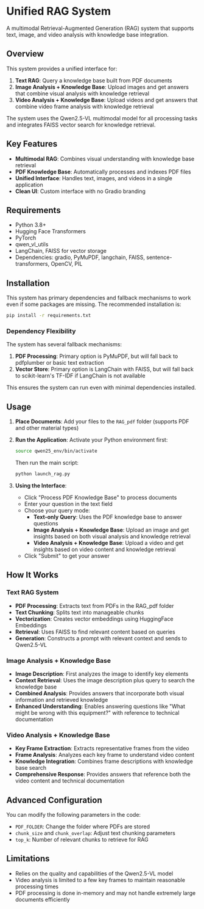 # Unified RAG System

A multimodal Retrieval-Augmented Generation (RAG) system that supports text, image, and video analysis with knowledge base integration.

## Overview

This system provides a unified interface for:

1. **Text RAG**: Query a knowledge base built from PDF documents
2. **Image Analysis + Knowledge Base**: Upload images and get answers that combine visual analysis with knowledge retrieval
3. **Video Analysis + Knowledge Base**: Upload videos and get answers that combine video frame analysis with knowledge retrieval

The system uses the Qwen2.5-VL multimodal model for all processing tasks and integrates FAISS vector search for knowledge retrieval.

## Key Features

- **Multimodal RAG**: Combines visual understanding with knowledge base retrieval
- **PDF Knowledge Base**: Automatically processes and indexes PDF files
- **Unified Interface**: Handles text, images, and videos in a single application
- **Clean UI**: Custom interface with no Gradio branding

## Requirements

- Python 3.8+
- Hugging Face Transformers
- PyTorch
- qwen_vl_utils
- LangChain, FAISS for vector storage
- Dependencies: gradio, PyMuPDF, langchain, FAISS, sentence-transformers, OpenCV, PIL

## Installation

This system has primary dependencies and fallback mechanisms to work even if some packages are missing. The recommended installation is:

```bash
pip install -r requirements.txt
```

### Dependency Flexibility

The system has several fallback mechanisms:

1. **PDF Processing**: Primary option is PyMuPDF, but will fall back to pdfplumber or basic text extraction
2. **Vector Store**: Primary option is LangChain with FAISS, but will fall back to scikit-learn's TF-IDF if LangChain is not available

This ensures the system can run even with minimal dependencies installed.

## Usage

1. **Place Documents**: Add your files to the `RAG_pdf` folder (supports PDF and other material types)

2. **Run the Application**:
   Activate your Python environment first:
   ```bash
   source qwen25_env/bin/activate
   ```
   Then run the main script:
   ```bash
   python launch_rag.py
   ```

3. **Using the Interface**:
   - Click "Process PDF Knowledge Base" to process documents
   - Enter your question in the text field
   - Choose your query mode:
     - **Text-only Query**: Uses the PDF knowledge base to answer questions
     - **Image Analysis + Knowledge Base**: Upload an image and get insights based on both visual analysis and knowledge retrieval
     - **Video Analysis + Knowledge Base**: Upload a video and get insights based on video content and knowledge retrieval
   - Click "Submit" to get your answer

## How It Works

### Text RAG System
- **PDF Processing**: Extracts text from PDFs in the RAG_pdf folder
- **Text Chunking**: Splits text into manageable chunks
- **Vectorization**: Creates vector embeddings using HuggingFace Embeddings
- **Retrieval**: Uses FAISS to find relevant content based on queries
- **Generation**: Constructs a prompt with relevant context and sends to Qwen2.5-VL

### Image Analysis + Knowledge Base
- **Image Description**: First analyzes the image to identify key elements
- **Context Retrieval**: Uses the image description plus query to search the knowledge base
- **Combined Analysis**: Provides answers that incorporate both visual information and retrieved knowledge
- **Enhanced Understanding**: Enables answering questions like "What might be wrong with this equipment?" with reference to technical documentation

### Video Analysis + Knowledge Base
- **Key Frame Extraction**: Extracts representative frames from the video
- **Frame Analysis**: Analyzes each key frame to understand video content
- **Knowledge Integration**: Combines frame descriptions with knowledge base search
- **Comprehensive Response**: Provides answers that reference both the video content and technical documentation

## Advanced Configuration

You can modify the following parameters in the code:

- `PDF_FOLDER`: Change the folder where PDFs are stored
- `chunk_size` and `chunk_overlap`: Adjust text chunking parameters
- `top_k`: Number of relevant chunks to retrieve for RAG

## Limitations

- Relies on the quality and capabilities of the Qwen2.5-VL model
- Video analysis is limited to a few key frames to maintain reasonable processing times
- PDF processing is done in-memory and may not handle extremely large documents efficiently
